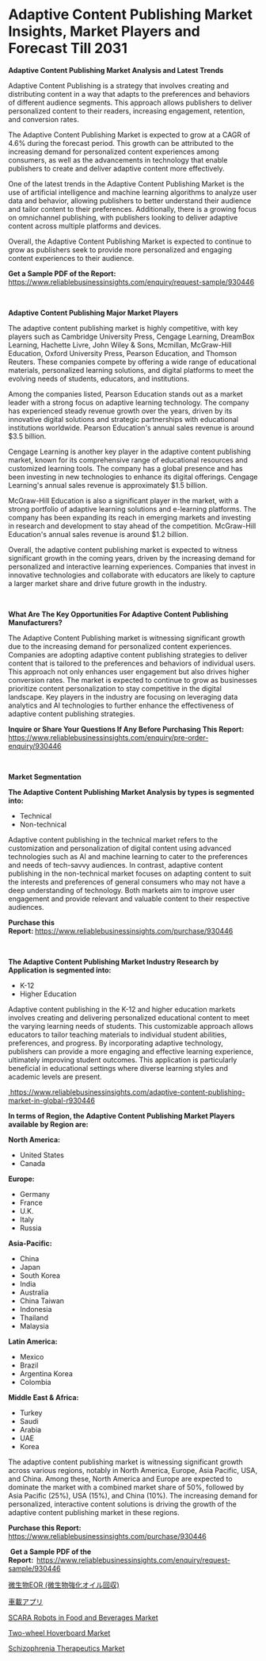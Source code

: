 <p><h1>Adaptive Content Publishing Market Insights, Market Players and Forecast Till 2031</h1></p><p><strong>Adaptive Content Publishing Market Analysis and Latest Trends</strong></p>
<p><p>Adaptive Content Publishing is a strategy that involves creating and distributing content in a way that adapts to the preferences and behaviors of different audience segments. This approach allows publishers to deliver personalized content to their readers, increasing engagement, retention, and conversion rates.</p><p>The Adaptive Content Publishing Market is expected to grow at a CAGR of 4.6% during the forecast period. This growth can be attributed to the increasing demand for personalized content experiences among consumers, as well as the advancements in technology that enable publishers to create and deliver adaptive content more effectively.</p><p>One of the latest trends in the Adaptive Content Publishing Market is the use of artificial intelligence and machine learning algorithms to analyze user data and behavior, allowing publishers to better understand their audience and tailor content to their preferences. Additionally, there is a growing focus on omnichannel publishing, with publishers looking to deliver adaptive content across multiple platforms and devices.</p><p>Overall, the Adaptive Content Publishing Market is expected to continue to grow as publishers seek to provide more personalized and engaging content experiences to their audience.</p></p>
<p><strong>Get a Sample PDF of the Report:&nbsp;</strong> <a href="https://www.reliablebusinessinsights.com/enquiry/request-sample/930446">https://www.reliablebusinessinsights.com/enquiry/request-sample/930446</a></p>
<p>&nbsp;</p>
<p><strong>Adaptive Content Publishing Major Market Players</strong></p>
<p><p>The adaptive content publishing market is highly competitive, with key players such as Cambridge University Press, Cengage Learning, DreamBox Learning, Hachette Livre, John Wiley & Sons, Mcmillan, McGraw-Hill Education, Oxford University Press, Pearson Education, and Thomson Reuters. These companies compete by offering a wide range of educational materials, personalized learning solutions, and digital platforms to meet the evolving needs of students, educators, and institutions.</p><p>Among the companies listed, Pearson Education stands out as a market leader with a strong focus on adaptive learning technology. The company has experienced steady revenue growth over the years, driven by its innovative digital solutions and strategic partnerships with educational institutions worldwide. Pearson Education's annual sales revenue is around $3.5 billion.</p><p>Cengage Learning is another key player in the adaptive content publishing market, known for its comprehensive range of educational resources and customized learning tools. The company has a global presence and has been investing in new technologies to enhance its digital offerings. Cengage Learning's annual sales revenue is approximately $1.5 billion.</p><p>McGraw-Hill Education is also a significant player in the market, with a strong portfolio of adaptive learning solutions and e-learning platforms. The company has been expanding its reach in emerging markets and investing in research and development to stay ahead of the competition. McGraw-Hill Education's annual sales revenue is around $1.2 billion.</p><p>Overall, the adaptive content publishing market is expected to witness significant growth in the coming years, driven by the increasing demand for personalized and interactive learning experiences. Companies that invest in innovative technologies and collaborate with educators are likely to capture a larger market share and drive future growth in the industry.</p></p>
<p>&nbsp;</p>
<p><strong>What Are The Key Opportunities For Adaptive Content Publishing Manufacturers?</strong></p>
<p><p>The Adaptive Content Publishing market is witnessing significant growth due to the increasing demand for personalized content experiences. Companies are adopting adaptive content publishing strategies to deliver content that is tailored to the preferences and behaviors of individual users. This approach not only enhances user engagement but also drives higher conversion rates. The market is expected to continue to grow as businesses prioritize content personalization to stay competitive in the digital landscape. Key players in the industry are focusing on leveraging data analytics and AI technologies to further enhance the effectiveness of adaptive content publishing strategies.</p></p>
<p><strong>Inquire or Share Your Questions If Any Before Purchasing This Report:</strong> <a href="https://www.reliablebusinessinsights.com/enquiry/pre-order-enquiry/930446">https://www.reliablebusinessinsights.com/enquiry/pre-order-enquiry/930446</a></p>
<p>&nbsp;</p>
<p><strong>Market Segmentation</strong></p>
<p><strong>The Adaptive Content Publishing Market Analysis by types is segmented into:</strong></p>
<p><ul><li>Technical</li><li>Non-technical</li></ul></p>
<p><p>Adaptive content publishing in the technical market refers to the customization and personalization of digital content using advanced technologies such as AI and machine learning to cater to the preferences and needs of tech-savvy audiences. In contrast, adaptive content publishing in the non-technical market focuses on adapting content to suit the interests and preferences of general consumers who may not have a deep understanding of technology. Both markets aim to improve user engagement and provide relevant and valuable content to their respective audiences.</p></p>
<p><strong>Purchase this Report:&nbsp;</strong><a href="https://www.reliablebusinessinsights.com/purchase/930446">https://www.reliablebusinessinsights.com/purchase/930446</a></p>
<p>&nbsp;</p>
<p><strong>The Adaptive Content Publishing Market Industry Research by Application is segmented into:</strong></p>
<p><ul><li>K-12</li><li>Higher Education</li></ul></p>
<p><p>Adaptive content publishing in the K-12 and higher education markets involves creating and delivering personalized educational content to meet the varying learning needs of students. This customizable approach allows educators to tailor teaching materials to individual student abilities, preferences, and progress. By incorporating adaptive technology, publishers can provide a more engaging and effective learning experience, ultimately improving student outcomes. This application is particularly beneficial in educational settings where diverse learning styles and academic levels are present.</p></p>
<p><a href="https://www.reliablebusinessinsights.com/adaptive-content-publishing-market-in-global-r930446">&nbsp;https://www.reliablebusinessinsights.com/adaptive-content-publishing-market-in-global-r930446</a></p>
<p><strong>In terms of Region, the Adaptive Content Publishing Market Players available by Region are:</strong></p>
<p>
    <p> <strong> North America: </strong>
        <ul>
            <li>United States</li>
            <li>Canada</li>
        </ul>
        </p> 
    <p> <strong> Europe: </strong>
        <ul>
            <li>Germany</li>
            <li>France</li>
            <li>U.K.</li>
            <li>Italy</li>
            <li>Russia</li>
        </ul>
        </p> 
    <p> <strong> Asia-Pacific: </strong>
        <ul>
            <li>China</li>
            <li>Japan</li>
            <li>South Korea</li>
            <li>India</li>
            <li>Australia</li>
            <li>China Taiwan</li>
            <li>Indonesia</li>
            <li>Thailand</li>
            <li>Malaysia</li>
        </ul>
        </p> 
    <p> <strong> Latin America: </strong>
        <ul>
            <li>Mexico</li>
            <li>Brazil</li>
            <li>Argentina Korea</li>
            <li>Colombia</li>
        </ul>
        </p> 
    <p> <strong> Middle East & Africa: </strong>
        <ul>
            <li>Turkey</li>
            <li>Saudi</li>
            <li>Arabia</li>
            <li>UAE</li>
            <li>Korea</li>
        </ul>
    </p>
    </p>
<p><p>The adaptive content publishing market is witnessing significant growth across various regions, notably in North America, Europe, Asia Pacific, USA, and China. Among these, North America and Europe are expected to dominate the market with a combined market share of 50%, followed by Asia Pacific (25%), USA (15%), and China (10%). The increasing demand for personalized, interactive content solutions is driving the growth of the adaptive content publishing market in these regions.</p></p>
<p><strong>Purchase this Report: </strong><a href="https://www.reliablebusinessinsights.com/purchase/930446">https://www.reliablebusinessinsights.com/purchase/930446</a></p>
<p>&nbsp;<strong>Get a Sample PDF of the Report:&nbsp;&nbsp;</strong><a href="https://www.reliablebusinessinsights.com/enquiry/request-sample/930446">https://www.reliablebusinessinsights.com/enquiry/request-sample/930446</a></p>
<p><strong></strong></p>
<p><p><a href="https://github.com/CieloStamm/Market-Research-Report-List-1/blob/main/435554583931.md">微生物EOR (微生物強化オイル回収)</a></p><p><a href="https://github.com/nemesis2824/Market-Research-Report-List-1/blob/main/581160983930.md">車載アプリ</a></p><p><a href="https://github.com/wwwkeltoum/Market-Research-Report-List-3/blob/main/scara-robots-in-food-and-beverages-market.md">SCARA Robots in Food and Beverages Market</a></p><p><a href="https://issuu.com/reportprime-2/docs/two-wheel-hoverboard-market-size-2030.pptx">Two-wheel Hoverboard Market</a></p><p><a href="https://github.com/gamblestampleyjenny50m5sl6/Market-Research-Report-List-2/blob/main/schizophrenia-therapeutics-market.md">Schizophrenia Therapeutics Market</a></p></p>